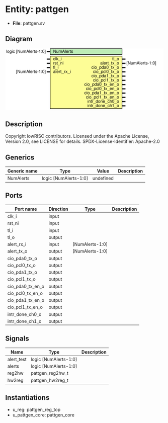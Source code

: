 # Entity: pattgen

- **File**: pattgen.sv
## Diagram

![Diagram](pattgen.svg "Diagram")
## Description

 Copyright lowRISC contributors.
 Licensed under the Apache License, Version 2.0, see LICENSE for details.
 SPDX-License-Identifier: Apache-2.0

## Generics

| Generic name | Type                  | Value     | Description |
| ------------ | --------------------- | --------- | ----------- |
| NumAlerts    | logic [NumAlerts-1:0] | undefined |             |
## Ports

| Port name        | Direction | Type            | Description |
| ---------------- | --------- | --------------- | ----------- |
| clk_i            | input     |                 |             |
| rst_ni           | input     |                 |             |
| tl_i             | input     |                 |             |
| tl_o             | output    |                 |             |
| alert_rx_i       | input     | [NumAlerts-1:0] |             |
| alert_tx_o       | output    | [NumAlerts-1:0] |             |
| cio_pda0_tx_o    | output    |                 |             |
| cio_pcl0_tx_o    | output    |                 |             |
| cio_pda1_tx_o    | output    |                 |             |
| cio_pcl1_tx_o    | output    |                 |             |
| cio_pda0_tx_en_o | output    |                 |             |
| cio_pcl0_tx_en_o | output    |                 |             |
| cio_pda1_tx_en_o | output    |                 |             |
| cio_pcl1_tx_en_o | output    |                 |             |
| intr_done_ch0_o  | output    |                 |             |
| intr_done_ch1_o  | output    |                 |             |
## Signals

| Name       | Type                  | Description |
| ---------- | --------------------- | ----------- |
| alert_test | logic [NumAlerts-1:0] |             |
| alerts     | logic [NumAlerts-1:0] |             |
| reg2hw     | pattgen_reg2hw_t      |             |
| hw2reg     | pattgen_hw2reg_t      |             |
## Instantiations

- u_reg: pattgen_reg_top
- u_pattgen_core: pattgen_core
